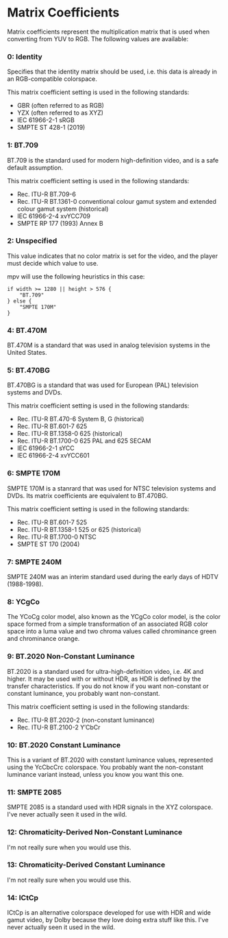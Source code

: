 # Matrix Coefficients

Matrix coefficients represent the multiplication matrix that is used when converting from YUV to RGB.
The following values are available:

### 0: Identity

Specifies that the identity matrix should be used, i.e. this data is already in an RGB-compatible colorspace.

This matrix coefficient setting is used in the following standards:

- GBR (often referred to as RGB)
- YZX (often referred to as XYZ)
- IEC 61966-2-1 sRGB
- SMPTE ST 428-1 (2019)

### 1: BT.709

BT.709 is the standard used for modern high-definition video, and is a safe default assumption.

This matrix coefficient setting is used in the following standards:

- Rec. ITU-R BT.709-6
- Rec. ITU-R BT.1361-0 conventional colour gamut system and extended colour
  gamut system (historical)
- IEC 61966-2-4 xvYCC709
- SMPTE RP 177 (1993) Annex B

### 2: Unspecified

This value indicates that no color matrix is set for the video, and the player must decide which value to use.

mpv will use the following heuristics in this case:

```
if width >= 1280 || height > 576 {
    "BT.709"
} else {
    "SMPTE 170M"
}
```

### 4: BT.470M

BT.470M is a standard that was used in analog television systems in the United States.

### 5: BT.470BG

BT.470BG is a standard that was used for European (PAL) television systems and DVDs.

This matrix coefficient setting is used in the following standards:

- Rec. ITU-R BT.470-6 System B, G (historical)
- Rec. ITU-R BT.601-7 625
- Rec. ITU-R BT.1358-0 625 (historical)
- Rec. ITU-R BT.1700-0 625 PAL and 625 SECAM
- IEC 61966-2-1 sYCC
- IEC 61966-2-4 xvYCC601

### 6: SMPTE 170M

SMPTE 170M is a stanrard that was used for NTSC television systems and DVDs. Its matrix coefficients are equivalent to BT.470BG.

This matrix coefficient setting is used in the following standards:

- Rec. ITU-R BT.601-7 525
- Rec. ITU-R BT.1358-1 525 or 625 (historical)
- Rec. ITU-R BT.1700-0 NTSC
- SMPTE ST 170 (2004)

### 7: SMPTE 240M

SMPTE 240M was an interim standard used during the early days of HDTV (1988-1998).

### 8: YCgCo

The YCoCg color model, also known as the YCgCo color model,
is the color space formed from a simple transformation of
an associated RGB color space into a luma value and
two chroma values called chrominance green and chrominance orange.

### 9: BT.2020 Non-Constant Luminance

BT.2020 is a standard used for ultra-high-definition video, i.e. 4K and higher. It may be used with or without HDR, as HDR is defined by the transfer characteristics. If you do not know if you want non-constant or constant luminance, you probably want non-constant.

This matrix coefficient setting is used in the following standards:

- Rec. ITU-R BT.2020-2 (non-constant luminance)
- Rec. ITU-R BT.2100-2 Y′CbCr

### 10: BT.2020 Constant Luminance

This is a variant of BT.2020 with constant luminance values, represented using the YcCbcCrc colorspace. You probably want the non-constant luminance variant instead, unless you know you want this one.

### 11: SMPTE 2085

SMPTE 2085 is a standard used with HDR signals in the XYZ colorspace. I've never actually seen it used in the wild.

### 12: Chromaticity-Derived Non-Constant Luminance

I'm not really sure when you would use this.

### 13: Chromaticity-Derived Constant Luminance

I'm not really sure when you would use this.

### 14: ICtCp

ICtCp is an alternative colorspace developed for use with HDR and wide gamut video, by Dolby because they love doing extra stuff like this. I've never actually seen it used in the wild.
